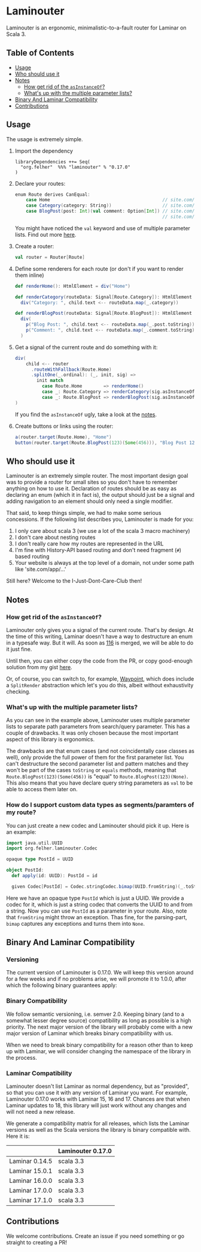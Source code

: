 # Laminouter

Laminouter is an ergonomic, minimalistic-to-a-fault router for Laminar on Scala 3.

## Table of Contents
- [Usage](#usage)
- [Who should use it](#who-should-use-it)
- [Notes](#notes)
  - [How get rid of the `asInstanceOf`?](#how-get-rid-of-the-asinstanceof)
  - [What's up with the multiple parameter lists?](#whats-up-with-the-multiple-parameter-lists)
- [Binary And Laminar Compatibility](#binary-and-laminar-compatibility)
- [Contributions](#contributions)

## Usage

The usage is extremely simple.
1. Import the dependency
    ```
    libraryDependencies ++= Seq(
      "org.felher"  %%% "laminouter" % "0.17.0"
    )
    ```
2. Declare your routes:
    ```scala
    enum Route derives CanEqual:
        case Home                                          // site.com/home
        case Category(category: String))                   // site.com/category/scala
        case BlogPost(post: Int)(val comment: Option[Int]) // site.com/blogPost/123 or
                                                           // site.com/blogPost/123?comment=456
    ```
    You might have noticed the `val` keyword and use of multiple parameter lists. Find out more 
    [here](#whats-up-with-the-multiple-parameter-lists).

3. Create a router:
    ```scala
    val router = Router[Route]
    ```

4. Define some renderers for each route (or don't if you want to render them inline)
    ```scala
    def renderHome(): HtmlElement = div("Home")

    def renderCategory(routeData: Signal[Route.Category]): HtmlElement =
      div("Category: ", child.text <-- routeData.map(_.category))

    def renderBlogPost(routeData: Signal[Route.BlogPost]): HtmlElement =
      div(
        p("Blog Post: ", child.text <-- routeData.map(_.post.toString)),
        p("Comment: ", child.text <-- routeData.map(_.comment.toString))
      )
    ```
4. Get a signal of the current route and do something with it:
    ```scala
    div(
        child <-- router
          .routeWithFallback(Route.Home)
          .splitOne(_.ordinal): (_, init, sig) =>
            init match
              case Route.Home        => renderHome()
              case _: Route.Category => renderCategory(sig.asInstanceOf)
              case _: Route.BlogPost => renderBlogPost(sig.asInstanceOf)
    )
    ```
    If you find the `asInstanceOf` ugly, take a look at the [notes](#how-get-rid-of-the-asinstanceof).

5. Create buttons or links using the router:
    ```scala
    a(router.target(Route.Home), "Home")
    button(router.target(Route.BlogPost(123)(Some(456))), "Blog Post 123 with comment 456")
    ```
    

## Who should use it
Laminouter is an extremely simple router. The most important design goal was to provide a router for small sites so you don't have to remember anything on how to use it. Declaration of routes should be as easy as declaring an enum (which it in fact is), the output should just be a signal and adding navigation to an element should only need a single modifier.

That said, to keep things simple, we had to make some serious concessions. If the following list describes you, Laminouter is made for you:

1. I only care about scala 3 (we use a lot of the scala 3 macro machinery)
2. I don't care about nesting routes
3. I don't really care how my routes are represented in the URL
4. I'm fine with History-API based routing and don't need fragment (`#`) based routing
5. Your website is always at the top level of a domain, not under some path like 'site.com/app/...'

Still here? Welcome to the I-Just-Dont-Care-Club then!

## Notes
### How get rid of the `asInstanceOf`?
Laminouter only gives you a signal of the current route. That's by design. At the time of this writing, Laminar doesn't have a way to destructure an enum in a typesafe way. But it will. As soon as [116](https://github.com/raquo/Airstream/pull/116) is merged, we will be able to do it just fine.

Until then, you can either copy the code from the PR, or copy good-enough solution from my gist [here](https://gist.github.com/felher/5515eb1124268b0e10eadc78778f49a8).

Or, of course, you can switch to, for example, [Waypoint](https://github.com/raquo/Waypoint), which does include a `SplitRender` abstraction which let's you do this, albeit without exhaustivity checking.

### What's up with the multiple parameter lists?

As you can see in the example above, Laminouter uses multiple parameter lists to separate path parameters from search/query parameter. This has a couple of drawbacks. It was only chosen because the most important aspect of this library is ergonomics.

The drawbacks are that enum cases (and not coincidentally case classes as well), only provide the full power of them for the first parameter list. You can't destructure the second parameter list and pattern matches and they won't be part of the cases `toString` or `equals` methods, meaning that `Route.BlogPost(123)(Some(456))` is "equal" to `Route.BlogPost(123)(None)`. This also means that you have declare query string parameters as `val` to be able to access them later on.

### How do I support custom data types as segments/paramters of my route?

You can just create a new codec and Laminouter should pick it up. Here is an example:

```scala
import java.util.UUID
import org.felher.laminouter.Codec

opaque type PostId = UUID

object PostId:
  def apply(id: UUID): PostId = id

  given Codec[PostId] = Codec.stringCodec.bimap(UUID.fromString)(_.toString)
```

Here we have an opaque type `PostId` which is just a UUID. We provide a codec for it, which is just a string codec that converts the UUID to and from a string. Now you can use `PostId` as a parameter in your route. Also, note that `fromString` might throw an exception. Thas fine, for the parsing-part, `bimap` captures any exceptions and turns them into `None`.

## Binary And Laminar Compatibility

### Versioning
The current version of Laminouter is 0.17.0. We will keep this version around for a few weeks and if no problems arise, we will promote it to 1.0.0, after which the following binary guarantees apply:

### Binary Compatibility
We follow semantic versioning, i.e. semver 2.0. Keeping binary (and to a somewhat lesser degree source) compatibility as long as possible is a high priority. The next major version of the library will probably come with a new major version of Laminar which breaks binary compatibility with us.

When we need to break binary compatibility for a reason other than to keep up with Laminar, we will consider changing the namespace of the library in the process.

### Laminar Compatibility
Laminouter doesn't list Laminar as normal dependency, but as "provided", so that you can use it with any version of Laminar you want. For example, Laminouter 0.17.0 works with Laminar 15, 16 and 17. Chances are that when Laminar updates to 18, this library will just work without any changes and will not need a new release.

We generate a compatibility matrix for all releases, which lists the Laminar versions as well as the Scala versions the library is binary compatible with. Here it is:

||Laminouter 0.17.0|
|-|-|
| Laminar 0.14.5 | scala 3.3 |
| Laminar 15.0.1 | scala 3.3 |
| Laminar 16.0.0 | scala 3.3 |
| Laminar 17.0.0 | scala 3.3 |
| Laminar 17.1.0 | scala 3.3 |

## Contributions

We welcome contributions. Create an issue if you need something or go straight to creating a PR!

